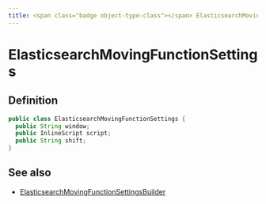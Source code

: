 ```yaml
---
title: <span class="badge object-type-class"></span> ElasticsearchMovingFunctionSettings
---
```

# <span class="badge object-type-class"></span> ElasticsearchMovingFunctionSettings

## Definition

```java
public class ElasticsearchMovingFunctionSettings {
  public String window;
  public InlineScript script;
  public String shift;
}
```
## See also

 * <span class="badge builder"></span> [ElasticsearchMovingFunctionSettingsBuilder](./builder-ElasticsearchMovingFunctionSettingsBuilder.md)
